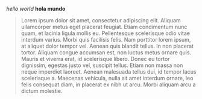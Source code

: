 _hello world_
**hola mundo**
>Lorem ipsum dolor sit amet, consectetur adipiscing elit. Aliquam ullamcorper metus eget placerat feugiat. Etiam condimentum nunc quam, et lacinia ligula mollis eu. Pellentesque scelerisque odio vitae interdum varius. Morbi quis facilisis felis. Nam porttitor lorem ipsum, at aliquet dolor tempor vel. Aenean quis blandit tellus. In non placerat tortor. Aliquam congue accumsan est, non luctus metus ornare quis. Mauris et viverra erat, id scelerisque libero. Donec eu tortor dignissim, egestas justo vel, suscipit tellus. Etiam non massa non neque imperdiet laoreet. Aenean malesuada tellus dui, id tempor lacus scelerisque a. Maecenas vehicula, nulla sit amet interdum ornare, leo felis consequat diam, in placerat ex nibh ut arcu. Morbi aliquam arcu a dictum molestie. 
